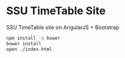 SSU TimeTable Site
==================

SSU TimeTable site on AngularJS + Bootstrap

````bash
npm install -g bower
bower install
open ./index.html
````
